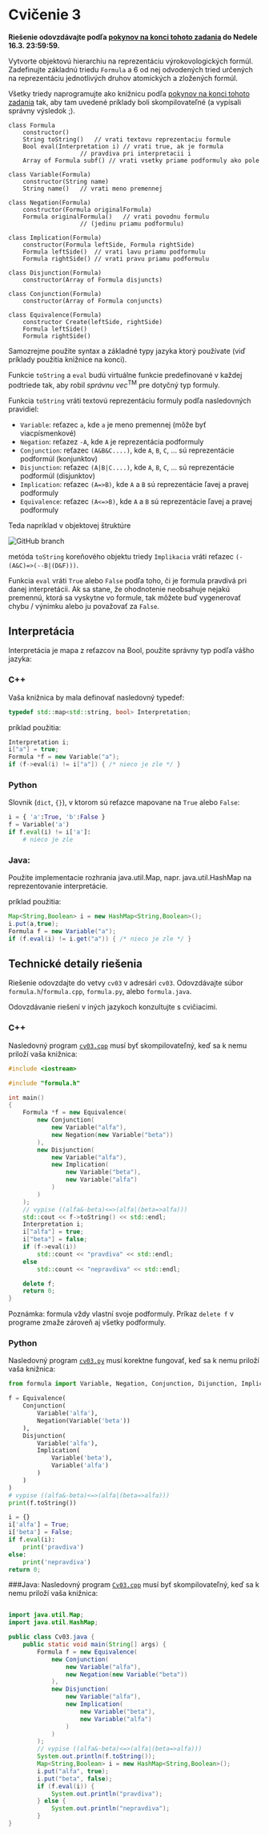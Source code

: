 Cvičenie 3
==========

**Riešenie odovzdávajte podľa
[pokynov na konci tohoto zadania](#technické-detaily-riešenia)
do Nedele 16.3.  23:59:59.**

Vytvorte objektovú hierarchiu na reprezentáciu výrokovologických formúl.
Zadefinujte základnú triedu `Formula` a 6 od nej odvodených tried určených
na reprezentáciu jednotlivých druhov atomických a zložených formúl.

Všetky triedy naprogramujte ako knižnicu podľa
[pokynov na konci tohoto zadania](#technické-detaily-riešenia)
tak, aby tam uvedené príklady boli skompilovateľné (a vypísali
správny výsledok ;).

```
class Formula
	constructor()
	String toString()	// vrati textovu reprezentaciu formule
	Bool eval(Interpretation i)	// vrati true, ak je formula
					// pravdiva pri interpretacii i
	Array of Formula subf()	// vrati vsetky priame podformuly ako pole

class Variable(Formula)
	constructor(String name)
	String name()	// vrati meno premennej

class Negation(Formula)
	constructor(Formula originalFormula)
	Formula originalFormula()	// vrati povodnu formulu
					// (jedinu priamu podformulu)

class Implication(Formula)
	constructor(Formula leftSide, Formula rightSide)
	Formula leftSide()	// vrati lavu priamu podformulu
	Formula rightSide()	// vrati pravu priamu podformulu

class Disjunction(Formula)
	constructor(Array of Formula disjuncts)

class Conjunction(Formula)
	constructor(Array of Formula conjuncts)

class Equivalence(Formula)
	constructor Create(leftSide, rightSide)
	Formula leftSide()
	Formula rightSide()
```
Samozrejme použite syntax a základné typy jazyka ktorý používate (viď
príklady použitia knižnice na konci).

Funkcie `toString` a `eval` budú virtuálne funkcie predefinované v každej
podtriede tak, aby robil *správnu vec*<sup>TM</sup> pre dotyčný typ formuly.

Funkcia `toString` vráti textovú reprezentáciu formuly podľa nasledovných
pravidiel:
- `Variable`: reťazec `a`, kde `a` je meno premennej (môže byť
  viacpísmenkové)
- `Negation`: reťazez `-A`, kde `A` je reprezentácia podformuly
- `Conjunction`:  reťazec `(A&B&C....)`, kde `A`, `B`, `C`, ... sú
  reprezentácie podformúl (konjunktov)
- `Disjunction`:  reťazec `(A|B|C....)`, kde `A`, `B`, `C`, ... sú
  reprezentácie podformúl (disjunktov)
- `Implication`:  reťazec `(A=>B)`, kde `A` a `B` sú reprezentácie
  ľavej a pravej podformuly
- `Equivalence`: reťazec `(A<=>B)`, kde `A` a `B` sú reprezentácie
  ľavej a pravej podformuly

Teda napríklad v objektovej štruktúre

![GitHub branch](../images/formula.png)

metóda `toString` koreňového objektu triedy `Implikacia` vráti reťazec
`(-(A&C)=>(--B|(D&F)))`.

Funkcia `eval` vráti `True` alebo `False` podľa toho, či je formula pravdivá
pri danej interpretácii. Ak sa stane, že ohodnotenie neobsahuje nejakú
premennú, ktorá sa vyskytne vo formule, tak môžete buď vygenerovať chybu /
výnimku alebo ju považovať za `False`.

## Interpretácia
Interpretácia je mapa z reťazcov na Bool, použite správny typ podľa vášho
jazyka:

### C++
Vaša knižnica by mala definovať   nasledovný typedef:
```c++
typedef std::map<std::string, bool> Interpretation;
```
  príklad použitia:
```c++
Interpretation i;
i["a"] = true;
Formula *f = new Variable("a");
if (f->eval(i) != i["a"]) { /* nieco je zle */ }
```

### Python
Slovnik (`dict`, `{}`), v ktorom sú reťazce mapovane na `True` alebo `False`:
```python
i = { 'a':True, 'b':False }
f = Variable('a')
if f.eval(i) != i['a']:
	# nieco je zle
```

### Java:
Použite implementacie rozhrania java.util.Map, napr. java.util.HashMap na reprezentovanie interpretácie.

príklad použitia:
```java
Map<String,Boolean> i = new HashMap<String,Boolean>();
i.put(a,true);
Formula f = new Variable("a");
if (f.eval(i) != i.get("a")) { /* nieco je zle */ }
```

## Technické detaily riešenia

Riešenie odovzdajte do vetvy `cv03` v adresári `cv03`.  Odovzdávajte súbor
`formula.h`/`formula.cpp`, `formula.py`, alebo `formula.java`.

Odovzdávanie riešení v iných jazykoch konzultujte s cvičiacimi.

### C++
Nasledovný program [`cv03.cpp`](cv03.cpp) musí byť skompilovateľný, keď sa k
nemu priloží vaša knižnica:
```c++
#include <iostream>

#include "formula.h"

int main()
{
	Formula *f = new Equivalence(
		new Conjunction(
			new Variable("alfa"),
			new Negation(new Variable("beta"))
		),
		new Disjunction(
			new Variable("alfa"),
			new Implication(
				new Variable("beta"),
				new Variable("alfa")
			)
		)
	);
	// vypise ((alfa&-beta)<=>(alfa|(beta=>alfa)))
	std::cout << f->toString() << std::endl;
	Interpretation i;
	i["alfa"] = true;
	i["beta"] = false;
	if (f->eval(i))
		std::count << "pravdiva" << std::endl;
	else
		std::count << "nepravdiva" << std::endl;

	delete f;
	return 0;
}
```
Poznámka: formula vždy vlastní svoje podformuly. Príkaz `delete f` v
programe zmaže zároveň aj všetky podformuly.

### Python
Nasledovný program [`cv03.py`](cv03.py) musí korektne fungovať, keď sa k
nemu priloží vaša knižnica:
```python
from formula import Variable, Negation, Conjunction, Dijunction, Implication, Equivalence

f = Equivalence(
	Conjunction(
		Variable('alfa'),
		Negation(Variable('beta'))
	),
	Disjunction(
		Variable('alfa'),
		Implication(
			Variable('beta'),
			Variable('alfa')
		)
	)
)
# vypise ((alfa&-beta)<=>(alfa|(beta=>alfa)))
print(f.toString())

i = {}
i['alfa'] = True;
i['beta'] = False;
if f.eval(i):
	print('pravdiva')
else:
	print('nepravdiva')
return 0;
```

###Java:
Nasledovný program [`Cv03.cpp`](Cv03.cpp) musí byť skompilovateľný, keď sa k
nemu priloží vaša knižnica:
```java

import java.util.Map;
import java.util.HashMap;

public class Cv03.java {
	public static void main(String[] args) {
		Formula f = new Equivalence(
			new Conjunction(
				new Variable("alfa"),
				new Negation(new Variable("beta"))
			),
			new Disjunction(
				new Variable("alfa"),
				new Implication(
					new Variable("beta"),
					new Variable("alfa")
				)
			)
		);
		// vypise ((alfa&-beta)<=>(alfa|(beta=>alfa)))
		System.out.println(f.toString());
		Map<String,Boolean> i = new HashMap<String,Boolean>();
		i.put("alfa", true);
		i.put("beta", false);
		if (f.eval(i)) {
			System.out.println("pravdiva");
		} else {
			System.out.println("nepravdiva");
		}
}
```
